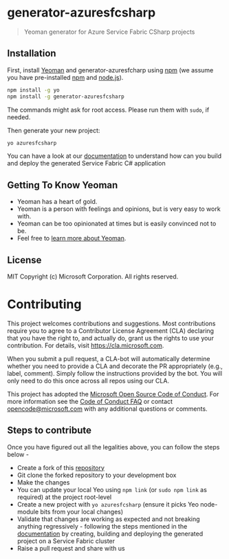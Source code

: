 
# generator-azuresfcsharp
> Yeoman generator for Azure Service Fabric CSharp projects

## Installation

First, install [Yeoman](http://yeoman.io) and generator-azuresfcharp using [npm](https://www.npmjs.com/) (we assume you have pre-installed [npm](http://www.npmjs.com) and [node.js](https://nodejs.org/)).

```bash
npm install -g yo
npm install -g generator-azuresfcsharp
```
The commands might ask for root access. Please run them with ```sudo```, if needed.


Then generate your new project:

```bash
yo azuresfcsharp
```

You can have a look at our [documentation](https://docs.microsoft.com/en-us/azure/service-fabric/service-fabric-create-your-first-linux-application-with-csharp) to understand how can you build and deploy the generated Service Fabric C# application


## Getting To Know Yeoman

 * Yeoman has a heart of gold.
 * Yeoman is a person with feelings and opinions, but is very easy to work with.
 * Yeoman can be too opinionated at times but is easily convinced not to be.
 * Feel free to [learn more about Yeoman](http://yeoman.io/).

## License

MIT
Copyright (c) Microsoft Corporation. All rights reserved.


# Contributing

This project welcomes contributions and suggestions.  Most contributions require you to agree to a
Contributor License Agreement (CLA) declaring that you have the right to, and actually do, grant us
the rights to use your contribution. For details, visit https://cla.microsoft.com.

When you submit a pull request, a CLA-bot will automatically determine whether you need to provide
a CLA and decorate the PR appropriately (e.g., label, comment). Simply follow the instructions
provided by the bot. You will only need to do this once across all repos using our CLA.

This project has adopted the [Microsoft Open Source Code of Conduct](https://opensource.microsoft.com/codeofconduct/).
For more information see the [Code of Conduct FAQ](https://opensource.microsoft.com/codeofconduct/faq/) or
contact [opencode@microsoft.com](mailto:opencode@microsoft.com) with any additional questions or comments.

## Steps to contribute

Once you have figured out all the legalities above, you can follow the steps below - 

* Create a fork of this [repository](https://github.com/Azure/generator-azuresfcsharp)
* Git clone the forked repository to your development box
* Make the changes
* You can update your local Yeo using ```npm link``` (or ```sudo npm link``` as required) at the project root-level
* Create a new project with ```yo azuresfcsharp``` (ensure it picks Yeo node-module bits from your local changes)
* Validate that changes are working as expected and not breaking anything regressively - following the steps mentioned in the [documentation](https://docs.microsoft.com/en-us/azure/service-fabric/service-fabric-create-your-first-linux-application-with-csharp) by creating, building and deploying the generated project on a Service Fabric cluster
* Raise a pull request and share with us 

